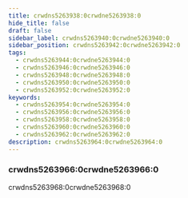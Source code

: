 ```yaml
---
title: crwdns5263938:0crwdne5263938:0
hide_title: false
draft: false
sidebar_label: crwdns5263940:0crwdne5263940:0
sidebar_position: crwdns5263942:0crwdne5263942:0
tags:
  - crwdns5263944:0crwdne5263944:0
  - crwdns5263946:0crwdne5263946:0
  - crwdns5263948:0crwdne5263948:0
  - crwdns5263950:0crwdne5263950:0
  - crwdns5263952:0crwdne5263952:0
keywords:
  - crwdns5263954:0crwdne5263954:0
  - crwdns5263956:0crwdne5263956:0
  - crwdns5263958:0crwdne5263958:0
  - crwdns5263960:0crwdne5263960:0
  - crwdns5263962:0crwdne5263962:0
description: crwdns5263964:0crwdne5263964:0
---
```


### crwdns5263966:0crwdne5263966:0

crwdns5263968:0crwdne5263968:0
